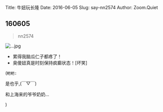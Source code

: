 Title: 牛妞玩长隆
Date: 2016-06-05
Slug: say-nn2574
Author: Zoom.Quiet


## 160605
> nn2574

![...jpg](http://zoomquiet.qiniucdn.com/niuniu-albums/nn2016/160605-nn2574.jpg?imageView2/2/w/360)

- 累得我脑瓜仁子都疼了！
- 臭傻妞真是时刻保持疯癫状态！[坏笑]


(`粑粑:` 

是也乎,(￣▽￣)

和上海来的爷爷奶奶...

)
